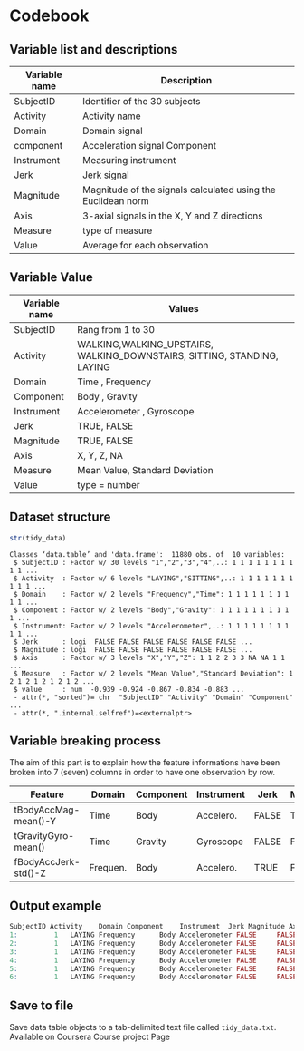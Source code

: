 Codebook
========

Variable list and descriptions
------------------------------

Variable name    | Description
-----------------|------------ 
SubjectID        | Identifier of the 30 subjects 
Activity         | Activity name
Domain           | Domain signal
component        | Acceleration signal Component
Instrument       | Measuring instrument
Jerk             | Jerk signal
Magnitude        | Magnitude of the signals calculated using the Euclidean norm
Axis             | 3-axial signals in the X, Y and Z directions
Measure          | type of measure
Value            | Average for each observation

Variable Value
------------------------------

Variable name    | Values
-----------------|------------ 
SubjectID        | Rang from 1 to 30
Activity         | WALKING,WALKING_UPSTAIRS, WALKING_DOWNSTAIRS, SITTING, STANDING, LAYING
Domain           | Time , Frequency
Component        | Body , Gravity
Instrument       | Accelerometer , Gyroscope
Jerk             | TRUE, FALSE
Magnitude        | TRUE, FALSE
Axis             | X, Y, Z, NA
Measure          | Mean Value, Standard Deviation
Value            | type = number


Dataset structure
-----------------

```r
str(tidy_data)
```

```
Classes ‘data.table’ and 'data.frame':	11880 obs. of  10 variables:
 $ SubjectID : Factor w/ 30 levels "1","2","3","4",..: 1 1 1 1 1 1 1 1 1 1 ...
 $ Activity  : Factor w/ 6 levels "LAYING","SITTING",..: 1 1 1 1 1 1 1 1 1 1 ...
 $ Domain    : Factor w/ 2 levels "Frequency","Time": 1 1 1 1 1 1 1 1 1 1 ...
 $ Component : Factor w/ 2 levels "Body","Gravity": 1 1 1 1 1 1 1 1 1 1 ...
 $ Instrument: Factor w/ 2 levels "Accelerometer",..: 1 1 1 1 1 1 1 1 1 1 ...
 $ Jerk      : logi  FALSE FALSE FALSE FALSE FALSE FALSE ...
 $ Magnitude : logi  FALSE FALSE FALSE FALSE FALSE FALSE ...
 $ Axis      : Factor w/ 3 levels "X","Y","Z": 1 1 2 2 3 3 NA NA 1 1 ...
 $ Measure   : Factor w/ 2 levels "Mean Value","Standard Deviation": 1 2 1 2 1 2 1 2 1 2 ...
 $ value     : num  -0.939 -0.924 -0.867 -0.834 -0.883 ...
 - attr(*, "sorted")= chr  "SubjectID" "Activity" "Domain" "Component" ...
 - attr(*, ".internal.selfref")=<externalptr>
```

Variable breaking process
------------------------------
The aim of this part is to explain how the feature informations have been broken into 7 (seven) columns in order to have one observation by row.


 Feature              | Domain    | Component    | Instrument    | Jerk      | Magnitude    | Axis      | Measure    
----------------------|-----------|--------------|---------------|-----------|--------------|-----------|-----------
tBodyAccMag-mean()-Y  | Time      | Body         | Accelero.     | FALSE     | TRUE         | Y         | Mean. 
tGravityGyro-mean()   | Time      | Gravity      | Gyroscope     | FALSE     | FALSE        | NA        | Mean. 
fBodyAccJerk-std()-Z  | Frequen.  | Body         | Accelero.     | TRUE      | FALSE        | Z         | Standard Deviation 

Output example
------------
```r
SubjectID Activity    Domain Component    Instrument  Jerk Magnitude Axis            Measure      value
1:         1   LAYING Frequency      Body Accelerometer FALSE     FALSE    X         Mean Value -0.9390991
2:         1   LAYING Frequency      Body Accelerometer FALSE     FALSE    X Standard Deviation -0.9244374
3:         1   LAYING Frequency      Body Accelerometer FALSE     FALSE    Y         Mean Value -0.8670652
4:         1   LAYING Frequency      Body Accelerometer FALSE     FALSE    Y Standard Deviation -0.8336256
5:         1   LAYING Frequency      Body Accelerometer FALSE     FALSE    Z         Mean Value -0.8826669
6:         1   LAYING Frequency      Body Accelerometer FALSE     FALSE    Z Standard Deviation -0.8128916
```

Save to file
------------

Save data table objects to a tab-delimited text file called `tidy_data.txt`. Available on Coursera Course project Page

